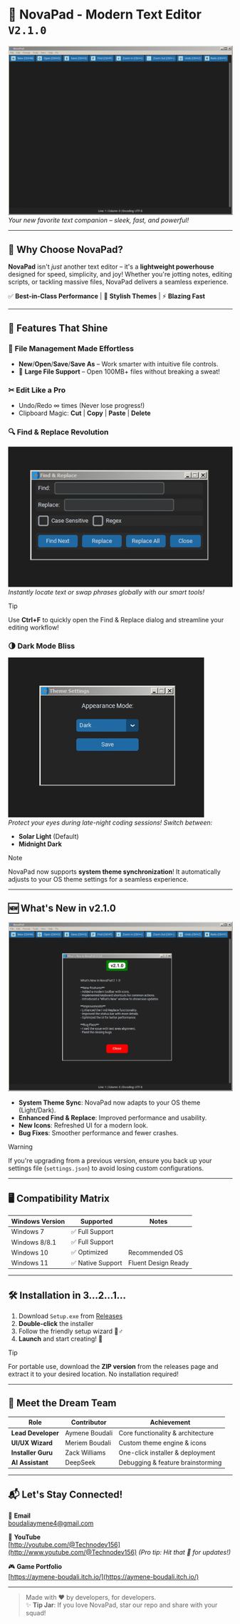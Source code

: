 # 🚀 NovaPad - Modern Text Editor `V2.1.0`  

![NovaPad Interface Preview](images/interface.jpg)  
*Your new favorite text companion – sleek, fast, and powerful!*  

---

## 🌟 **Why Choose NovaPad?**  

**NovaPad** isn't *just* another text editor – it's a **lightweight powerhouse** designed for speed, simplicity, and joy! Whether you're jotting notes, editing scripts, or tackling massive files, NovaPad delivers a seamless experience.  

✅ **Best-in-Class Performance** | 🎨 **Stylish Themes** | ⚡ **Blazing Fast**  

---

## 🎯 **Features That Shine**  

### 📁 **File Management Made Effortless**  
- **New**/**Open**/**Save**/**Save As** – Work smarter with intuitive file controls.  
- 🚀 **Large File Support** – Open 100MB+ files without breaking a sweat!  

### ✂ **Edit Like a Pro**
- Undo/Redo ∞ times (Never lose progress!)
- Clipboard Magic: **Cut** | **Copy** | **Paste** | **Delete**

### 🔍 **Find & Replace Revolution**  
![Find & Replace Demo](images/finds_replace.jpg)  
*Instantly locate text or swap phrases globally with our smart tools!*  

> [!tip]  
> Use **Ctrl+F** to quickly open the Find & Replace dialog and streamline your editing workflow!

### 🌗 **Dark Mode Bliss**  
![Dark Mode Showcase](images/theme_system.jpg)  
*Protect your eyes during late-night coding sessions! Switch between:*  
- **Solar Light**  (Default)
- **Midnight Dark**

> [!note]  
> NovaPad now supports **system theme synchronization**! It automatically adjusts to your OS theme settings for a seamless experience.

---

## 🆕 **What's New in v2.1.0**  
![What's New](images/whats_new.jpg)  

- **System Theme Sync**: NovaPad now adapts to your OS theme (Light/Dark).  
- **Enhanced Find & Replace**: Improved performance and usability.  
- **New Icons**: Refreshed UI for a modern look.  
- **Bug Fixes**: Smoother performance and fewer crashes.  

> [!warning]  
> If you're upgrading from a previous version, ensure you back up your settings file (`settings.json`) to avoid losing custom configurations.

---

## 🖥️ **Compatibility Matrix**  

| Windows Version | Supported          | Notes                 |
|-----------------|--------------------|-----------------------|
| Windows 7       | ✅ Full Support    |                       |
| Windows 8/8.1   | ✅ Full Support    |                       |
| Windows 10      | ✅ Optimized       | Recommended OS        |
| Windows 11      | ✅ Native Support  | Fluent Design Ready   |

---

## 🛠️ **Installation in 3...2...1...**  

1. Download `Setup.exe` from [Releases](https://github.com/Aymene21/NovaNad/releases)  
2. **Double-click** the installer  
3. Follow the friendly setup wizard 🧙♂️  
4. **Launch** and start creating! 🎉  

> [!tip]  
> For portable use, download the **ZIP version** from the releases page and extract it to your desired location. No installation required!

---

## 🤝 **Meet the Dream Team**  

| Role                 | Contributor         | Achievement                          |
|----------------------|---------------------|--------------------------------------|
| **Lead Developer**   | Aymene Boudali      | Core functionality & architecture    |
| **UI/UX Wizard**     | Meriem Boudali      | Custom theme engine & icons          |
| **Installer Guru**   | Zack Williams       | One-click installer & deployment     |
| **AI Assistant**     | DeepSeek            | Debugging & feature brainstorming    |

---

## 📬 **Let's Stay Connected!**  

📧 **Email**  
boudaliaymene4@gmail.com  

🎥 **YouTube**  
[http://youtube.com/@Technodev156](http://www.youtube.com/@Technodev156) *(Pro tip: Hit that 🔔 for updates!)*  

🎮 **Game Portfolio**  
[https://aymene-boudali.itch.io/](https://aymene-boudali.itch.io/)  

---

> Made with ❤️ by developers, for developers.  
> ✨ **Tip Jar**: If you love NovaPad, star our repo and share with your squad!  
